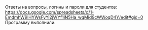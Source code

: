 Ответы на вопросы, логины и пароли для студентов: https://docs.google.com/spreadsheets/d/1-EmdmhW9IHYWsFyYi2jWYf1iN5Ha_wqMid9cWWoqD4Y/edit#gid=0
Программу выполнили: 
